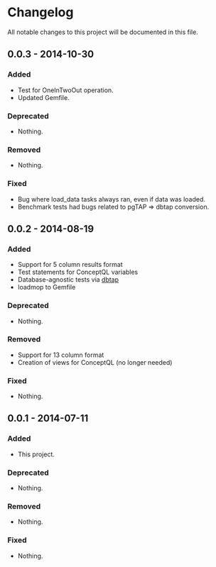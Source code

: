# Changelog
All notable changes to this project will be documented in this file.

## 0.0.3 - 2014-10-30

### Added
- Test for OneInTwoOut operation.
- Updated Gemfile.

### Deprecated
- Nothing.

### Removed
- Nothing.

### Fixed
- Bug where load_data tasks always ran, even if data was loaded.
- Benchmark tests had bugs related to pgTAP => dbtap conversion.


## 0.0.2 - 2014-08-19

### Added
- Support for 5 column results format
- Test statements for ConceptQL variables
- Database-agnostic tests via [dbtap](https://github.com/outcomesinsights/dbtap)
- loadmop to Gemfile

### Deprecated
- Nothing.

### Removed
- Support for 13 column format
- Creation of views for ConceptQL (no longer needed)

### Fixed
- Nothing.


## 0.0.1 - 2014-07-11

### Added
- This project.

### Deprecated
- Nothing.

### Removed
- Nothing.

### Fixed
- Nothing.

